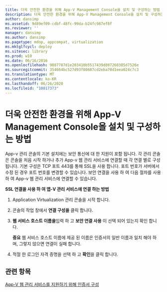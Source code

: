 ```yaml
---
title: 더욱 안전한 환경을 위해 App-V Management Console을 설치 및 구성하는 방법
description: 더욱 안전한 환경을 위해 App-V Management Console을 설치 및 구성하는 방법
author: dansimp
ms.assetid: 9d89ef09-cdbf-48fc-99da-b24fc987ef8f
ms.reviewer: ''
manager: dansimp
ms.author: dansimp
ms.pagetype: mdop, appcompat, virtualization
ms.mktglfcycl: deploy
ms.sitesec: library
ms.prod: w10
ms.date: 06/16/2016
ms.openlocfilehash: 9887787d1e203410b5517439d897260305d7526e
ms.sourcegitcommit: 354664bc527d93f80687cd2eba70d1eea024c7c3
ms.translationtype: MT
ms.contentlocale: ko-KR
ms.lasthandoff: 06/26/2020
ms.locfileid: "10817373"
---
```

# 더욱 안전한 환경을 위해 App-V Management Console을 설치 및 구성하는 방법


App-v 관리 콘솔의 기본 설치에는 보안 통신에 대 한 지원이 포함 됩니다. 각 관리 콘솔은 콘솔을 처음 시작 하거나 추가 App-v 웹 관리 서비스에 연결할 때 각 연결 별로 구성 됩니다. 기본 구성은 TCP 포트 443를 통해 SSL을 사용 합니다. 포트 번호가 서버에서 수정 된 경우 포트 번호를 변경할 수 있습니다. 보안 연결을 사용 하 여 다음 절차를 사용 하 여 App-v 웹 관리 서비스에 연결할 수 있습니다.

**SSL 연결을 사용 하 여 앱-V 관리 서비스에 연결 하는 방법**

1.  Application Virtualization 관리 콘솔을 시작 합니다.

2.  콘솔의 작업 창에서 **연결 구성을** 클릭 합니다.

3.  **웹 서비스 호스트 이름을**입력 하 고 **보안 연결 사용** 이 선택 되어 있는지 확인 합니다.

    **중요**  웹 서비스 호스트 이름에 제공 된 이름은 인증서의 일반 이름과 일치 해야 하며, 그렇지 않으면 연결이 실패 합니다.

     

4.  적절 한 로그인 자격 증명을 선택 하 고 **확인**을 클릭 합니다.

## 관련 항목


[App-V 웹 관리 서비스를 지원하기 위해 인증서 구성](configuring-certificates-to-support-the-app-v-web-management-service.md)

 

 





